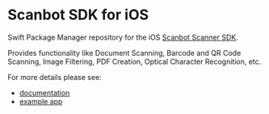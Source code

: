 # Scanbot SDK for iOS

Swift Package Manager repository for the iOS [Scanbot Scanner SDK](https://scanbot.io/sdk).

Provides functionality like Document Scanning, Barcode and QR Code Scanning, Image Filtering, PDF Creation, 
Optical Character Recognition, etc.

For more details please see:
- [documentation](https://scanbotsdk.github.io/documentation/ios/)
- [example app](https://github.com/doo/scanbot-sdk-example-ios)

